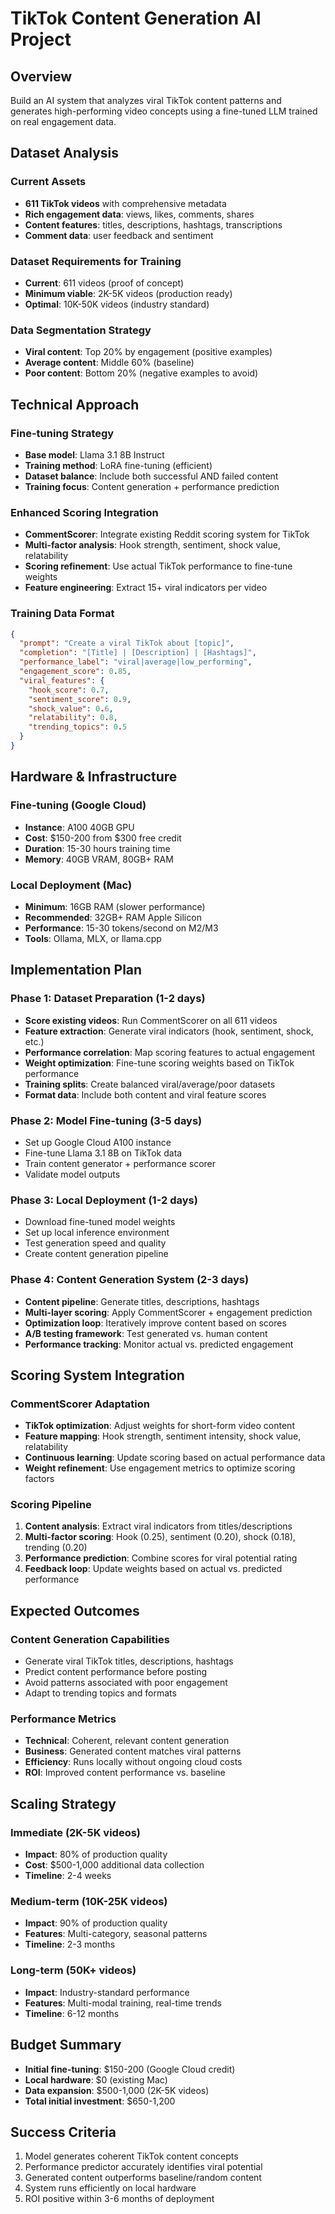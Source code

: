 # TikTok Content Generation AI Project

## Overview
Build an AI system that analyzes viral TikTok content patterns and generates high-performing video concepts using a fine-tuned LLM trained on real engagement data.

## Dataset Analysis

### Current Assets
- **611 TikTok videos** with comprehensive metadata
- **Rich engagement data**: views, likes, comments, shares
- **Content features**: titles, descriptions, hashtags, transcriptions
- **Comment data**: user feedback and sentiment

### Dataset Requirements for Training
- **Current**: 611 videos (proof of concept)
- **Minimum viable**: 2K-5K videos (production ready)
- **Optimal**: 10K-50K videos (industry standard)

### Data Segmentation Strategy
- **Viral content**: Top 20% by engagement (positive examples)
- **Average content**: Middle 60% (baseline)
- **Poor content**: Bottom 20% (negative examples to avoid)

## Technical Approach

### Fine-tuning Strategy
- **Base model**: Llama 3.1 8B Instruct
- **Training method**: LoRA fine-tuning (efficient)
- **Dataset balance**: Include both successful AND failed content
- **Training focus**: Content generation + performance prediction

### Enhanced Scoring Integration
- **CommentScorer**: Integrate existing Reddit scoring system for TikTok
- **Multi-factor analysis**: Hook strength, sentiment, shock value, relatability
- **Scoring refinement**: Use actual TikTok performance to fine-tune weights
- **Feature engineering**: Extract 15+ viral indicators per video

### Training Data Format
```json
{
  "prompt": "Create a viral TikTok about [topic]",
  "completion": "[Title] | [Description] | [Hashtags]",
  "performance_label": "viral|average|low_performing",
  "engagement_score": 0.85,
  "viral_features": {
    "hook_score": 0.7,
    "sentiment_score": 0.9,
    "shock_value": 0.6,
    "relatability": 0.8,
    "trending_topics": 0.5
  }
}
```

## Hardware & Infrastructure

### Fine-tuning (Google Cloud)
- **Instance**: A100 40GB GPU
- **Cost**: $150-200 from $300 free credit
- **Duration**: 15-30 hours training time
- **Memory**: 40GB VRAM, 80GB+ RAM

### Local Deployment (Mac)
- **Minimum**: 16GB RAM (slower performance)
- **Recommended**: 32GB+ RAM Apple Silicon
- **Performance**: 15-30 tokens/second on M2/M3
- **Tools**: Ollama, MLX, or llama.cpp

## Implementation Plan

### Phase 1: Dataset Preparation (1-2 days)
- **Score existing videos**: Run CommentScorer on all 611 videos
- **Feature extraction**: Generate viral indicators (hook, sentiment, shock, etc.)
- **Performance correlation**: Map scoring features to actual engagement
- **Weight optimization**: Fine-tune scoring weights based on TikTok performance
- **Training splits**: Create balanced viral/average/poor datasets
- **Format data**: Include both content and viral feature scores

### Phase 2: Model Fine-tuning (3-5 days)
- Set up Google Cloud A100 instance
- Fine-tune Llama 3.1 8B on TikTok data
- Train content generator + performance scorer
- Validate model outputs

### Phase 3: Local Deployment (1-2 days)
- Download fine-tuned model weights
- Set up local inference environment
- Test generation speed and quality
- Create content generation pipeline

### Phase 4: Content Generation System (2-3 days)
- **Content pipeline**: Generate titles, descriptions, hashtags
- **Multi-layer scoring**: Apply CommentScorer + engagement prediction
- **Optimization loop**: Iteratively improve content based on scores
- **A/B testing framework**: Test generated vs. human content
- **Performance tracking**: Monitor actual vs. predicted engagement

## Scoring System Integration

### CommentScorer Adaptation
- **TikTok optimization**: Adjust weights for short-form video content
- **Feature mapping**: Hook strength, sentiment intensity, shock value, relatability
- **Continuous learning**: Update scoring based on actual performance data
- **Weight refinement**: Use engagement metrics to optimize scoring factors

### Scoring Pipeline
1. **Content analysis**: Extract viral indicators from titles/descriptions
2. **Multi-factor scoring**: Hook (0.25), sentiment (0.20), shock (0.18), trending (0.20)
3. **Performance prediction**: Combine scores for viral potential rating
4. **Feedback loop**: Update weights based on actual vs. predicted performance

## Expected Outcomes

### Content Generation Capabilities
- Generate viral TikTok titles, descriptions, hashtags
- Predict content performance before posting
- Avoid patterns associated with poor engagement
- Adapt to trending topics and formats

### Performance Metrics
- **Technical**: Coherent, relevant content generation
- **Business**: Generated content matches viral patterns
- **Efficiency**: Runs locally without ongoing cloud costs
- **ROI**: Improved content performance vs. baseline

## Scaling Strategy

### Immediate (2K-5K videos)
- **Impact**: 80% of production quality
- **Cost**: $500-1,000 additional data collection
- **Timeline**: 2-4 weeks

### Medium-term (10K-25K videos)
- **Impact**: 90% of production quality
- **Features**: Multi-category, seasonal patterns
- **Timeline**: 2-3 months

### Long-term (50K+ videos)
- **Impact**: Industry-standard performance
- **Features**: Multi-modal training, real-time trends
- **Timeline**: 6-12 months

## Budget Summary
- **Initial fine-tuning**: $150-200 (Google Cloud credit)
- **Local hardware**: $0 (existing Mac)
- **Data expansion**: $500-1,000 (2K-5K videos)
- **Total initial investment**: $650-1,200

## Success Criteria
1. Model generates coherent TikTok content concepts
2. Performance predictor accurately identifies viral potential
3. Generated content outperforms baseline/random content
4. System runs efficiently on local hardware
5. ROI positive within 3-6 months of deployment